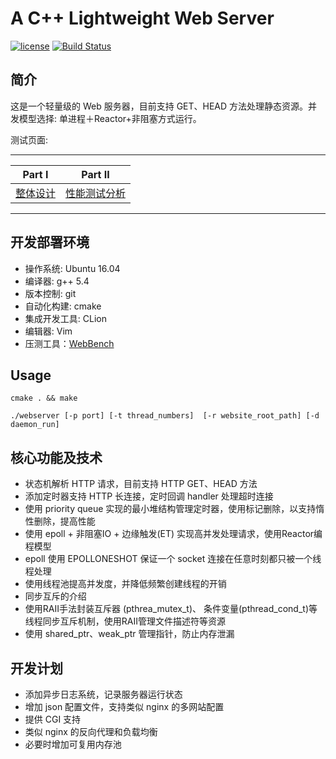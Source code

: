 # A C++ Lightweight Web Server

[![license](https://camo.githubusercontent.com/b0224997019dec4e51d692c722ea9bee2818c837/68747470733a2f2f696d672e736869656c64732e696f2f6769746875622f6c6963656e73652f6d6173686170652f6170697374617475732e737667)](https://opensource.org/licenses/MIT) [![Build Status](https://camo.githubusercontent.com/8c124d402beec8fe8fa404add68e7d8028ab6719/68747470733a2f2f7472617669732d63692e6f72672f4d617276696e4c652f5765625365727665722e7376673f6272616e63683d6d6173746572)](https://travis-ci.org/MarvinLe/WebServer)

## 简介

这是一个轻量级的 Web 服务器，目前支持 GET、HEAD 方法处理静态资源。并发模型选择: 单进程＋Reactor+非阻塞方式运行。

测试页面: <demo>

------

| Part Ⅰ       | Part Ⅱ           |
| ------------ | ---------------- |
| [整体设计]() | [性能测试分析]() |

------

## 开发部署环境

- 操作系统: Ubuntu 16.04
- 编译器: g++ 5.4
- 版本控制: git
- 自动化构建: cmake
- 集成开发工具: CLion
- 编辑器: Vim
- 压测工具：[WebBench](https://github.com/EZLippi/WebBench)

## Usage

```
cmake . && make 

./webserver [-p port] [-t thread_numbers]  [-r website_root_path] [-d daemon_run]
```

## 核心功能及技术

- 状态机解析 HTTP 请求，目前支持 HTTP GET、HEAD 方法
- 添加定时器支持 HTTP 长连接，定时回调 handler 处理超时连接
- 使用 priority queue 实现的最小堆结构管理定时器，使用标记删除，以支持惰性删除，提高性能
- 使用 epoll + 非阻塞IO + 边缘触发(ET) 实现高并发处理请求，使用Reactor编程模型
- epoll 使用 EPOLLONESHOT 保证一个 socket 连接在任意时刻都只被一个线程处理
- 使用线程池提高并发度，并降低频繁创建线程的开销
- 同步互斥的介绍
- 使用RAII手法封装互斥器 (pthrea_mutex_t)、 条件变量(pthread_cond_t)等线程同步互斥机制，使用RAII管理文件描述符等资源
- 使用 shared_ptr、weak_ptr 管理指针，防止内存泄漏

## 开发计划

- 添加异步日志系统，记录服务器运行状态
- 增加 json 配置文件，支持类似 nginx 的多网站配置
- 提供 CGI 支持
- 类似 nginx 的反向代理和负载均衡
- 必要时增加可复用内存池
